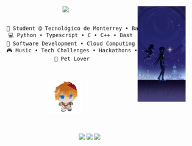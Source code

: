 <div align="center">
<img src="https://raw.githubusercontent.com/Ivandepv/Ivandepv/main/assets/aether.jpg" width="25%" align="right" />
<img src="https://readme-typing-svg.demolab.com?font=Inconsolata&weight=500&size=50&duration=4000&pause=300&color=A7A459&center=true&vCenter=true&multiline=true&repeat=false&random=false&width=1300&height=140&lines=Hello+there!;I'm+Ivan,+a+developer+and+tech+enthusiast" width="70%" />
<br><br>
<pre>
    💼 Student @ Tecnológico de Monterrey • Back-end && DevOps Dev
    💻 Python • Typescript • C • C++ • Bash 
    📖 Software Development • Cloud Computing • CI/CD Pipelines
    🎮 Music • Tech Challenges • Hackathons • Games
    🐾 Pet Lover
</pre>
<br><br>
<img src="https://raw.githubusercontent.com/Ivandepv/Ivandepv/main/assets/tar.gif" height="90" />
<br><br><br>
    
[![](https://img.shields.io/badge/linkedin-0a66c2)](https://www.linkedin.com/in/jorge-coronado-449ab7252)
[![](https://img.shields.io/badge/email-ea4335)](mailto:jorgeivancvcontact@gmail.com)
[![](https://img.shields.io/badge/LoL-FFD700)](https://u.gg/lol/profile/la1/elscatennosh-nosh/overview)
</div>
